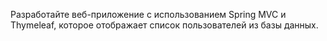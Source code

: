 Разработайте веб-приложение с использованием Spring MVC и Thymeleaf, которое отображает список пользователей из базы данных.